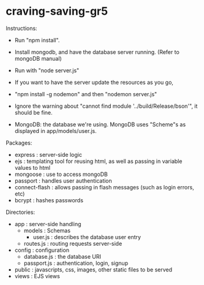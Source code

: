 # craving-saving-gr5

Instructions:
* Run "npm install".
* Install mongodb, and have the database server running. (Refer to mongoDB manual)
* Run with "node server.js"
* If you want to have the server update the resources as you go,
* "npm install -g nodemon" and then "nodemon server.js"
* Ignore the warning about "cannot find module '../build/Release/bson'", it should be fine.

* MongoDB: the database we're using. MongoDB uses "Scheme"s as displayed in app/models/user.js.

Packages:
* express : server-side logic
* ejs : templating tool for reusing html, as well as passing in variable values to html
* mongoose : use to access mongoDB
* passport : handles user authentication
* connect-flash : allows passing in flash messages (such as login errors, etc)
* bcrypt : hashes passwords

Directories:
* app : server-side handling
	* models : Schemas
		* user.js : describes the database user entry
	* routes.js : routing requests server-side
* config : configuration
	* database.js : the database URI
	* passport.js : authentication, login, signup
* public : javascripts, css, images, other static files to be served
* views : EJS views 